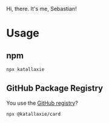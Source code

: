 Hi, there. It's me, Sebastian!

# Usage

## npm

```bash
npx katallaxie
```

## GitHub Package Registry

You use the [GitHub registry](https://github.com/features/packages)?

```bash
npx @katallaxie/card
```